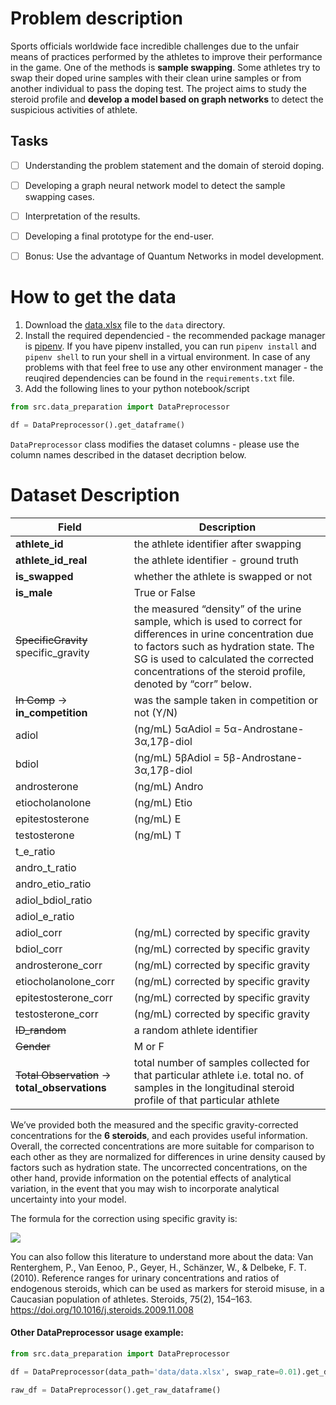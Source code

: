 # Problem description
Sports officials worldwide face incredible challenges due to the unfair means of practices performed by the athletes to improve their performance in the game. One of the methods is **sample swapping**. Some athletes try to swap their doped urine samples with their clean urine samples or from another individual to pass the doping test. The project aims to study the steroid profile and **develop a model based on graph networks** to detect the suspicious activities of athlete.

## Tasks
- [ ] Understanding the problem statement and the domain of steroid doping.
- [ ] Developing a graph neural network model to detect the sample swapping cases.
- [ ] Interpretation of the results.
- [ ] Developing a final prototype for the end-user.
- [ ] Bonus: Use the advantage of Quantum Networks in model development.


# How to get the data
1. Download the [data.xlsx](https://drive.google.com/drive/folders/1grn0BNDL4azKUvL-5whKiGLE49w5vUjH) file to the `data` directory.
1.  Install the required dependencied - the recommended package manager is [pipenv](https://pypi.org/project/pipenv/). If you have pipenv installed, you can run `pipenv install` and `pipenv shell` to run your shell in a virtual environment. In case of any problems with that feel free to use any other environment manager - the reuqired dependencies can be found in the `requirements.txt` file.
1. Add the following lines to your python notebook/script

```python
from src.data_preparation import DataPreprocessor

df = DataPreprocessor().get_dataframe()
```
`DataPreprocessor` class modifies the dataset columns - please use the column names described in the dataset decription below. 

# Dataset Description

| Field | Description |
| ------- | ------ |
| **athlete_id** | the athlete identifier after swapping|
| **athlete_id_real** | the athlete identifier - ground truth |
| **is_swapped** | whether the athlete is swapped or not |
| **is_male** | True or False | 
| ~~SpecificGravity~~ specific_gravity | the measured “density” of the urine sample, which is used to correct for differences in urine concentration due to factors such as hydration state. The SG is used to calculated the corrected concentrations of the steroid profile, denoted by “corr” below. |
| ~~In Comp~~ -> **in_competition** | was the sample taken in competition or not (Y/N) |
| adiol | (ng/mL)  5αAdiol = 5α-Androstane-3α,17β-diol |
| bdiol | (ng/mL) 5βAdiol = 5β-Androstane-3α,17β-diol |
| androsterone | (ng/mL) Andro |
| etiocholanolone | (ng/mL) Etio |
| epitestosterone | (ng/mL) E |
| testosterone | (ng/mL) T |
| t_e_ratio |
| andro_t_ratio |
| andro_etio_ratio |
| adiol_bdiol_ratio |
| adiol_e_ratio |
| adiol_corr | (ng/mL) corrected by specific gravity |
| bdiol_corr | (ng/mL) corrected by specific gravity |
| androsterone_corr | (ng/mL) corrected by specific gravity |
| etiocholanolone_corr | (ng/mL) corrected by specific gravity |
| epitestosterone_corr | (ng/mL) corrected by specific gravity |
| testosterone_corr | (ng/mL) corrected by specific gravity |
| ~~ID_random~~ | a random athlete identifier |
| ~~Gender~~| M or F |
| ~~Total Observation~~ -> **total_observations**| total number of samples collected for that particular athlete i.e. total no. of samples in the longitudinal steroid profile of that particular athlete |



We’ve provided both the measured and the specific gravity-corrected concentrations for the **6 steroids**, and each provides useful information. Overall, the corrected concentrations are more suitable for comparison to each other as they are normalized for differences in urine density caused by factors such as hydration state. The uncorrected concentrations, on the other hand, provide information on the potential effects of analytical variation, in the event that you may wish to incorporate analytical uncertainty into your model.

The formula for the correction using specific gravity is:

<img src="https://latex.codecogs.com/gif.latex?Conc_corr=Conc\_measured\cdot\frac{1.02-1}{SG-1}" />



You can also follow this literature to understand more about the data:
Van Renterghem, P., Van Eenoo, P., Geyer, H., Schänzer, W., & Delbeke, F. T. (2010). Reference ranges for urinary concentrations and ratios of endogenous steroids, which can be used as markers for steroid misuse, in a Caucasian population of athletes. Steroids, 75(2), 154–163. https://doi.org/10.1016/j.steroids.2009.11.008
 


 


#### Other DataPreprocessor usage example:
```python
from src.data_preparation import DataPreprocessor

df = DataPreprocessor(data_path='data/data.xlsx', swap_rate=0.01).get_dataframe()

raw_df = DataPreprocessor().get_raw_dataframe()
```